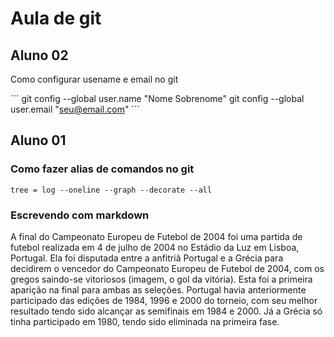 # Aula de git

## Aluno 02

Como configurar usename e email no git

´´´
git config --global user.name "Nome Sobrenome"
git config --global user.email "seu@email.com"
´´´

## Aluno 01

### Como fazer alias de comandos no git

```
tree = log --oneline --graph --decorate --all
```

### Escrevendo com markdown

A final do Campeonato Europeu de Futebol de 2004 foi uma partida de futebol realizada em 4 de julho de 2004 no Estádio da Luz em Lisboa, Portugal. Ela foi disputada entre a anfitriã Portugal e a Grécia para decidirem o vencedor do Campeonato Europeu de Futebol de 2004, com os gregos saindo-se vitoriosos (imagem, o gol da vitória). Esta foi a primeira aparição na final para ambas as seleções. Portugal havia anteriormente participado das edições de 1984, 1996 e 2000 do torneio, com seu melhor resultado tendo sido alcançar as semifinais em 1984 e 2000. Já a Grécia só tinha participado em 1980, tendo sido eliminada na primeira fase.

